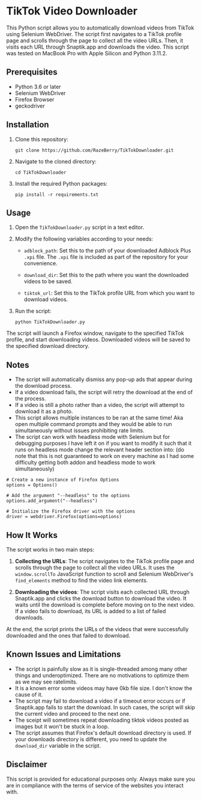 # TikTok Video Downloader

This Python script allows you to automatically download videos from TikTok using Selenium WebDriver. The script first navigates to a TikTok profile page and scrolls through the page to collect all the video URLs. Then, it visits each URL through Snaptik.app and downloads the video. This script was tested on MacBook Pro with Apple Silicon and Python 3.11.2.

## Prerequisites

- Python 3.6 or later
- Selenium WebDriver
- Firefox Browser
- geckodriver


## Installation

1. Clone this repository:

    ```
    git clone https://github.com/RazeBerry/TikTokDownloader.git
    ```

2. Navigate to the cloned directory:

    ```
    cd TikTokDownloader
    ```

3. Install the required Python packages:

    ```
    pip install -r requirements.txt
    ```


## Usage

1. Open the `TikTokDownloader.py` script in a text editor.

2. Modify the following variables according to your needs:

    - `adblock_path`: Set this to the path of your downloaded Adblock Plus `.xpi` file. The `.xpi` file is included as part of the repository for your convenience.
    
    - `download_dir`: Set this to the path where you want the downloaded videos to be saved.

    - `tiktok_url`: Set this to the TikTok profile URL from which you want to download videos.

3. Run the script:

    ```
    python TikTokDownloader.py
    ```

The script will launch a Firefox window, navigate to the specified TikTok profile, and start downloading videos. Downloaded videos will be saved to the specified download directory.

## Notes

- The script will automatically dismiss any pop-up ads that appear during the download process.
- If a video download fails, the script will retry the download at the end of the process.
- If a video is still a photo rather than a video, the script will attempt to download it as a photo.
- This script allows multiple instances to be ran at the same time! Aka open multiple command prompts and they would be able to run simultaneously without issues prohibiting rate limits. 
- The script can work with headless mode with Selenium but for debugging purposes I have left it on if you want to modify it such that it runs on headless mode change the relevant header section into: (do note that this is not guaranteed to work on every machine as I had some difficulty getting both addon and headless mode to work simultaneously)
```
# Create a new instance of Firefox Options
options = Options()

# Add the argument "--headless" to the options
options.add_argument("--headless")

# Initialize the Firefox driver with the options
driver = webdriver.Firefox(options=options)
```

## How It Works

The script works in two main steps:

1. **Collecting the URLs**: The script navigates to the TikTok profile page and scrolls through the page to collect all the video URLs. It uses the `window.scrollTo` JavaScript function to scroll and Selenium WebDriver's `find_elements` method to find the video link elements.

2. **Downloading the videos**: The script visits each collected URL through Snaptik.app and clicks the download button to download the video. It waits until the download is complete before moving on to the next video. If a video fails to download, its URL is added to a list of failed downloads.

At the end, the script prints the URLs of the videos that were successfully downloaded and the ones that failed to download.

## Known Issues and Limitations

- The script is painfully slow as it is single-threaded among many other things and underoptimized. There are no motivations to optimize them as we may see ratelimits. 
- It is a known error some videos may have 0kb file size. I don't know the cause of it. 
- The script may fail to download a video if a timeout error occurs or if Snaptik.app fails to start the download. In such cases, the script will skip the current video and proceed to the next one.
- The sceipt will sometimes repeat downloading tiktok videos posted as images but it won't be stuck in a loop.
- The script assumes that Firefox's default download directory is used. If your downloads directory is different, you need to update the `download_dir` variable in the script.

## Disclaimer

This script is provided for educational purposes only. Always make sure you are in compliance with the terms of service of the websites you interact with.
